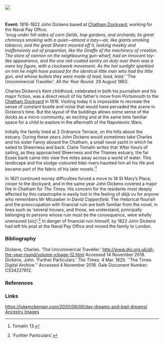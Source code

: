 <a href="https://dev.visual-essays.app"><img src="https://dev-visual-essays.netlify.app/images/ve-button.png"></a>
<param ve-config title="Dickens and Chatham" author="Professor Carolyn Oulton" layout="vtl" banner="/images/banners/19c.jpg">

<param ve-entity eid="Q729006" aliases="Chatham">
<param ve-entity eid="Q1003196" aliases="Sheerness">

#

**Event:** 1816-1822 John Dickens based at [Chatham Dockyard](/19c/19c-chatham-dockyard), working for the Naval Pay Office.   
_‘snug under hill-sides of corn-fields, hop gardens, and orchards; its great chimneys smoking with a quiet—almost a lazy—air, like giants smoking tobacco; and the great Shears moored off it, looking meekly and inoffensively out of proportion, like the Giraffe of the machinery of creation. The store of cannon on the neighbouring gun-wharf, had an innocent toy-like appearance, and the one red-coated sentry on duty over them was a mere toy figure, with a clockwork movement. As the hot sunlight sparkled on him he might have passed for the identical little man who had the little gun, and whose bullets they were made of lead, lead, lead.’_ ‘The Uncommercial Traveller’. _All the Year Round_. 29 August 1863.
<param ve-image url="https://upload.wikimedia.org/wikipedia/commons/d/d7/ChathamMedway.jpg" label="Engraving of Chatham Dockyard from Fort Pitt from Ireland's History of Kent, Vol. 4, 1831. Drawn by G. Sheppard, engraved by R. Roffe." attribution="User Verne Equinox on en.wikipedia, Public domain, via Wikimedia Commons">

Charles Dickens’s Kent childhood, celebrated in both his journalism and his major fiction, was a direct result of his father’s move from Portsmouth to the [Chatham Dockyard](/19c/19c-chatham-dockyard) in 1816. Visiting today it is impossible to recreate the sense of constant bustle and noise that would have pervaded the scene in Dickens’s time. But the layout of the buildings allows some sense of the docks as a micro-community, an exciting and at the same time familiar space for a child to explore in the aftermath of the Napoleonic Wars.
<param ve-image url="/images/Chatham Dockyard.jpg" label="Chatham Dock Yard, engraved by R.Roffe after a drawing by G.Shepherd, published in W.H.Ireland's The County of Kent, 1832." attribution="Copyright Ancestryimages.com n4335">

Initially the family lived at 2 Ordnance Terrace, on the hills above the estuary. During these years John Dickens would sometimes take Charles and his sister Fanny aboard the Chatham, a small naval yacht in which he sailed to Sheerness and back. Claire Tomalin writes that ‘After hours of sailing, as they approached Sheerness and the Thames estuary, the far Essex bank came into view five miles away across a world of water. This landscape and the sludge-coloured tidal rivers haunted him all his life and became part of the fabric of his later novels.’[^ref1]    
<param ve-image url="https://upload.wikimedia.org/wikipedia/commons/1/14/Joseph_Farington_%281747-1821%29_-_Chatham_Dockyard_-_BHC1782_-_Royal_Museums_Greenwich.jpg" label="Joseph Farington (1747-1821) - Chatham Dockyard - BHC1782 - Royal Museums Greenwich"  attribution="Joseph Farington, Public domain, via Wikimedia Commons">

In 1821 continued money difficulties forced a move to 18 St Mary’s Place, closer to the dockyard, and in the same year John Dickens covered a major fire in Chatham for _The Times_. His concern for the residents most deeply affected by this catastrophe is easily lost in the feeling of déjà vu for anyone who remembers Mr Micawber in _David Copperfield_. The rhetorical flourish and the preoccupation with financial ruin are both familiar from the novel, in lines such as ‘several houses, and those, we understand, principally belonging to persons whose ruin must be the consequence, were wholly unensured [sic]’.[^ref2] In danger of financial ruin himself, by 1822 John Dickens had left his post at the Naval Pay Office and moved the family to London.
<param ve-image url="/https://stor.artstor.org/stor/f04e222b-2912-487e-8194-b1a6e24c51c1" label="Chatham Dockyard">

### Bibliography 

Dickens, Charles. ‘The Uncommercial Traveller.’ http://www.djo.org.uk/all-the-year-round/volume-x/page-12.html Accessed 14 November 2018.   
Dickens, John. ‘Further Particulars.’ _The Times_. 4 Mar. 1820. ''The Times Digital Archive.'' Accessed 4 November 2018. Gale Document Number: CS34227812.

### References

[^ref1]: Tomalin 13.
[^ref2]: ‘Further Particulars’.

### Links
https://lukemckernan.com/2020/06/08/day-dreams-and-bad-dreams/   
[Ancestry Images](https://www.ancestryimages.com/proddetail.php?prod=h4335)   

